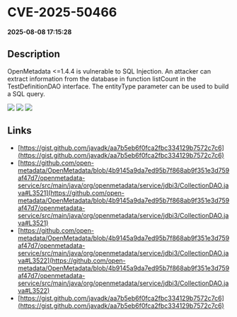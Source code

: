 # CVE-2025-50466

**2025-08-08 17:15:28**

## Description
OpenMetadata <=1.4.4 is vulnerable to SQL Injection. An attacker can extract information from the database in function listCount in the TestDefinitionDAO interface. The entityType parameter can be used to build a SQL query.

![](https://img.shields.io/static/v1?label=Score&message=7.1&color=red)
![](https://img.shields.io/static/v1?label=Severity&message=HIGH&color=red)
![](https://img.shields.io/static/v1?label=CWE&message=SQL&color=green)

## Links
- [https://gist.github.com/javadk/aa7b5eb6f0fca2fbc334129b7572c7c6](https://gist.github.com/javadk/aa7b5eb6f0fca2fbc334129b7572c7c6)
- [https://github.com/open-metadata/OpenMetadata/blob/4b9145a9da7ed95b7f868ab9f351e3d759af47d7/openmetadata-service/src/main/java/org/openmetadata/service/jdbi3/CollectionDAO.java#L3521](https://github.com/open-metadata/OpenMetadata/blob/4b9145a9da7ed95b7f868ab9f351e3d759af47d7/openmetadata-service/src/main/java/org/openmetadata/service/jdbi3/CollectionDAO.java#L3521)
- [https://github.com/open-metadata/OpenMetadata/blob/4b9145a9da7ed95b7f868ab9f351e3d759af47d7/openmetadata-service/src/main/java/org/openmetadata/service/jdbi3/CollectionDAO.java#L3522](https://github.com/open-metadata/OpenMetadata/blob/4b9145a9da7ed95b7f868ab9f351e3d759af47d7/openmetadata-service/src/main/java/org/openmetadata/service/jdbi3/CollectionDAO.java#L3522)
- [https://gist.github.com/javadk/aa7b5eb6f0fca2fbc334129b7572c7c6](https://gist.github.com/javadk/aa7b5eb6f0fca2fbc334129b7572c7c6)
